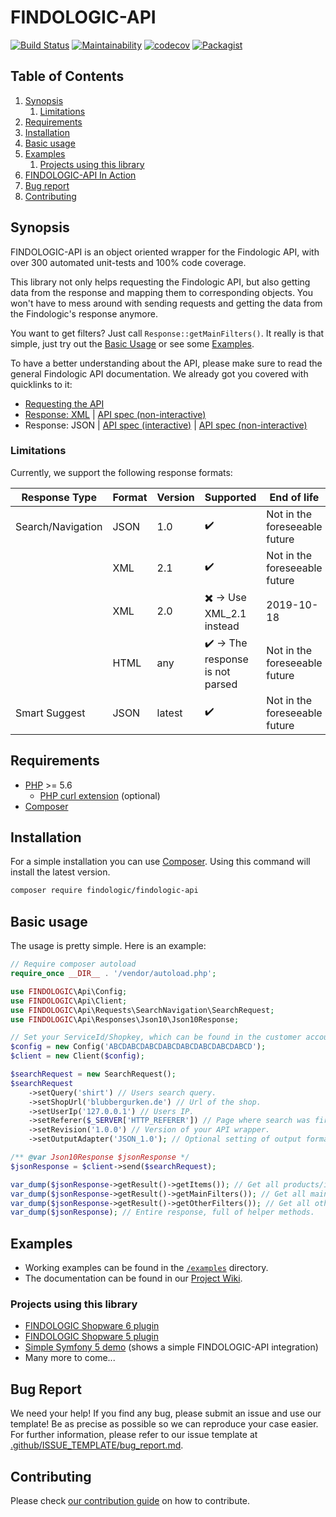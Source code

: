 # FINDOLOGIC-API

[![Build Status](https://travis-ci.org/findologic/findologic-api.svg?branch=master)](https://travis-ci.org/findologic/findologic-api)
[![Maintainability](https://api.codeclimate.com/v1/badges/b7efba0a8475fc2095cc/maintainability)](https://codeclimate.com/github/findologic/findologic-api/maintainability)
[![codecov](https://codecov.io/gh/findologic/findologic-api/branch/master/graph/badge.svg)](https://codecov.io/gh/findologic/findologic-api)
[![Packagist](https://img.shields.io/packagist/v/findologic/findologic-api.svg)](https://packagist.org/packages/findologic/findologic-api)

## Table of Contents

1. [Synopsis](#synopsis)
    1. [Limitations](#limitations)
1. [Requirements](#requirements)
1. [Installation](#installation)
1. [Basic usage](#basic-usage)
1. [Examples](#examples)
    1. [Projects using this library](#projects-using-this-library)
1. [FINDOLOGIC-API In Action](#findologic-api-in-action)
1. [Bug report](#bug-report)
1. [Contributing](#contributing)

## Synopsis

FINDOLOGIC-API is an object oriented wrapper for the Findologic API, with over 300 automated unit-tests and 100% code coverage.

This library not only helps requesting the Findologic API, but also getting data from the response and mapping them to corresponding objects.
You won't have to mess around with sending requests and getting the data from the Findologic's response anymore.  

You want to get filters? Just call `Response::getMainFilters()`. It really is that simple, just
try out the [Basic Usage](#basic-usage) or see some [Examples](#examples).

To have a better understanding about the API, please make sure to read the general Findologic API documentation. We already got you covered with quicklinks to it:

 * [Requesting the API](https://docs.findologic.com/doku.php?id=integration_documentation:request)
 * [Response: XML](https://docs.findologic.com/doku.php?id=integration_documentation:response_xml) | [API spec (non-interactive)](https://github.com/findologic/xml-response-schema/blob/master/schema.xsd)
 * Response: JSON | [API spec (interactive)](https://service.findologic.com/ps/centralized-frontend/spec/) | [API spec (non-interactive)](https://github.com/findologic/json-response-schema/blob/0.x/resources/schema.json)

### Limitations

Currently, we support the following response formats:

| Response Type     | Format | Version | Supported                                        | End of life                   |
|-------------------|--------|---------|--------------------------------------------------|-------------------------------|
| Search/Navigation | JSON   | 1.0     | :heavy_check_mark:                               | Not in the foreseeable future |
|                   | XML    | 2.1     | :heavy_check_mark:                               | Not in the foreseeable future |
|                   | XML    | 2.0     | :heavy_multiplication_x: → Use XML_2.1 instead   | 2019-10-18                    |
|                   | HTML   | any     | :heavy_check_mark: →  The response is not parsed | Not in the foreseeable future |
| Smart Suggest     | JSON   | latest  | :heavy_check_mark:                               | Not in the foreseeable future |

## Requirements

 * [PHP](https://php.net/) >= 5.6
    * [PHP curl extension](https://www.php.net/manual/en/curl.installation.php) (optional)
 * [Composer](https://getcomposer.org/)

## Installation

For a simple installation you can use [Composer](https://getcomposer.org/).
Using this command will install the latest version.

```bash
composer require findologic/findologic-api
```

## Basic usage

The usage is pretty simple. Here is an example:

```php
// Require composer autoload
require_once __DIR__ . '/vendor/autoload.php';

use FINDOLOGIC\Api\Config;
use FINDOLOGIC\Api\Client;
use FINDOLOGIC\Api\Requests\SearchNavigation\SearchRequest;
use FINDOLOGIC\Api\Responses\Json10\Json10Response;

// Set your ServiceId/Shopkey, which can be found in the customer account.
$config = new Config('ABCDABCDABCDABCDABCDABCDABCDABCD');
$client = new Client($config);

$searchRequest = new SearchRequest();
$searchRequest
    ->setQuery('shirt') // Users search query.
    ->setShopUrl('blubbergurken.de') // Url of the shop.
    ->setUserIp('127.0.0.1') // Users IP.
    ->setReferer($_SERVER['HTTP_REFERER']) // Page where search was fired.
    ->setRevision('1.0.0') // Version of your API wrapper.
    ->setOutputAdapter('JSON_1.0'); // Optional setting of output format.

/** @var Json10Response $jsonResponse */
$jsonResponse = $client->send($searchRequest);

var_dump($jsonResponse->getResult()->getItems()); // Get all products/items.
var_dump($jsonResponse->getResult()->getMainFilters()); // Get all main filters easily.
var_dump($jsonResponse->getResult()->getOtherFilters()); // Get all other filters easily.
var_dump($jsonResponse); // Entire response, full of helper methods.
```

## Examples

* Working examples can be found in the
[`/examples`](https://github.com/findologic/findologic-api/tree/master/examples) directory.
* The documentation can be found in our
[Project Wiki](https://github.com/findologic/findologic-api/wiki).

### Projects using this library

* [FINDOLOGIC Shopware 6 plugin](https://github.com/findologic/plugin-shopware-6)
* [FINDOLOGIC Shopware 5 plugin](https://github.com/findologic/plugin-shopware-5)
* [Simple Symfony 5 demo](https://github.com/TheKeymaster/findologic-api-demo-symfony) (shows a simple FINDOLOGIC-API integration)
* Many more to come...

## Bug Report

We need your help! If you find any bug, please submit an issue and use our template! Be as precise as possible
so we can reproduce your case easier. For further information, please refer to our issue template at
[.github/ISSUE_TEMPLATE/bug_report.md](.github/ISSUE_TEMPLATE/bug_report.md).

## Contributing

Please check [our contribution guide](contributing.md) on how to contribute.
